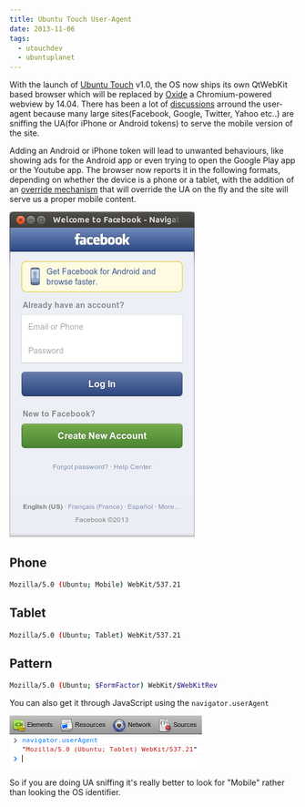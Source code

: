 ```yaml
---
title: Ubuntu Touch User-Agent
date: 2013-11-06
tags:
  - utouchdev
  - ubuntuplanet
---
```

With the launch of [Ubuntu Touch][0] v1.0, the OS now ships its own QtWebKit based browser which will be replaced by [Oxide][1] a Chromium-powered webview by 14.04. There has been a lot of [discussions][2] arround the user-agent because many large sites(Facebook, Google, Twitter, Yahoo etc..) are sniffing the UA(for iPhone or Android tokens) to serve the mobile version of the site.

Adding an Android or iPhone token will lead to unwanted behaviours, like showing ads for the Android app or even trying to open the Google Play app or the Youtube app. The browser now reports it in the following formats, depending on whether the device is a phone or a tablet, with the addition of an [override mechanism][3] that will override the UA on the fly and the site will serve us a proper mobile content.

![Facebook Android Ads](/assets/posts/utouch/1.png)

## Phone

```sh
Mozilla/5.0 (Ubuntu; Mobile) WebKit/537.21
```

## Tablet

```sh
Mozilla/5.0 (Ubuntu; Tablet) WebKit/537.21
```

## Pattern

```sh
Mozilla/5.0 (Ubuntu; $FormFactor) WebKit/$WebKitRev
```

You can also get it through JavaScript using the ```navigator.userAgent```

![Using the console](/assets/posts/utouch/2.png)

So if you are doing UA sniffing it's really better to look for "Mobile" rather than looking the OS identifier.

[0]: http://www.ubuntu.com/phone/install
[1]: https://launchpad.net/oxide
[2]: https://bugs.launchpad.net/webbrowser-app/+bug/1179596
[3]: https://bazaar.launchpad.net/~phablet-team/webbrowser-app/trunk/view/head:/src/Ubuntu/Components/Extras/Browser/ua-overrides.js